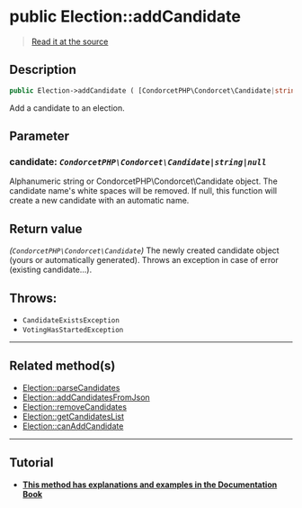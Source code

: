 # public Election::addCandidate

> [Read it at the source](https://github.com/julien-boudry/Condorcet/blob/master/src/ElectionProcess/CandidatesProcess.php#L135)

## Description    

```php
public Election->addCandidate ( [CondorcetPHP\Condorcet\Candidate|string|null $candidate = null] ): CondorcetPHP\Condorcet\Candidate
```

Add a candidate to an election.

## Parameter

### **candidate:** *`CondorcetPHP\Condorcet\Candidate|string|null`*   
Alphanumeric string or CondorcetPHP\Condorcet\Candidate object. The candidate name's white spaces will be removed. If null, this function will create a new candidate with an automatic name.    


## Return value   

*(`CondorcetPHP\Condorcet\Candidate`)* The newly created candidate object (yours or automatically generated). Throws an exception in case of error (existing candidate...).



## Throws:   

* ```CandidateExistsException``` 
* ```VotingHasStartedException``` 

---------------------------------------

## Related method(s)      

* [Election::parseCandidates](/Docs/api-reference/Election%20Class/Election--parseCandidates.md)    
* [Election::addCandidatesFromJson](/Docs/api-reference/Election%20Class/Election--addCandidatesFromJson.md)    
* [Election::removeCandidates](/Docs/api-reference/Election%20Class/Election--removeCandidates.md)    
* [Election::getCandidatesList](/Docs/api-reference/Election%20Class/Election--getCandidatesList.md)    
* [Election::canAddCandidate](/Docs/api-reference/Election%20Class/Election--canAddCandidate.md)    

---------------------------------------

## Tutorial

* **[This method has explanations and examples in the Documentation Book](https://www.condorcet.io/3.AsPhpLibrary/4.Candidates)**    
